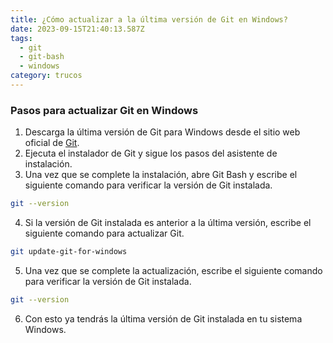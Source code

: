```yaml
---
title: ¿Cómo actualizar a la última versión de Git en Windows?
date: 2023-09-15T21:40:13.587Z
tags:
  - git
  - git-bash
  - windows
category: trucos
---
```



### Pasos para actualizar Git en Windows

1. Descarga la última versión de Git para Windows desde el sitio web oficial de [Git](https://git-scm.com/).
2. Ejecuta el instalador de Git y sigue los pasos del asistente de instalación.
3. Una vez que se complete la instalación, abre Git Bash y escribe el siguiente comando para verificar la versión de Git instalada.

```bash
git --version
```

4. Si la versión de Git instalada es anterior a la última versión, escribe el siguiente comando para actualizar Git.

```bash
git update-git-for-windows
```

5. Una vez que se complete la actualización, escribe el siguiente comando para verificar la versión de Git instalada.

```bash
git --version
```

6. Con esto ya tendrás la última versión de Git instalada en tu sistema Windows.
